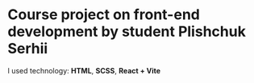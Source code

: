 # Course project on front-end development by student Plishchuk Serhii

I used technology: **HTML**, **SCSS**, **React + Vite**

<!-- [Link to my project]() -->
